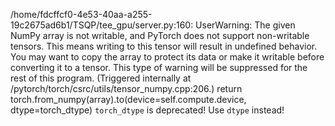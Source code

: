 /home/fdcffcf0-4e53-40aa-a255-19c2675ad6b1/TSQP/tee_gpu/server.py:160: UserWarning: The given NumPy array is not writable, and PyTorch does not support non-writable tensors. This means writing to this tensor will result in undefined behavior. You may want to copy the array to protect its data or make it writable before converting it to a tensor. This type of warning will be suppressed for the rest of this program. (Triggered internally at /pytorch/torch/csrc/utils/tensor_numpy.cpp:206.)
  return torch.from_numpy(array).to(device=self.compute.device, dtype=torch_dtype)
`torch_dtype` is deprecated! Use `dtype` instead!